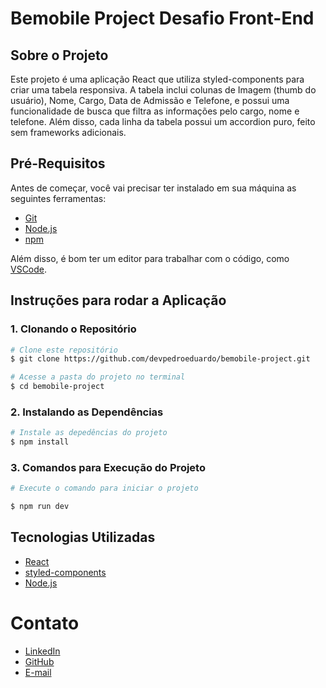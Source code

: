 # Bemobile Project Desafio Front-End

## Sobre o Projeto

Este projeto é uma aplicação React que utiliza styled-components para criar uma tabela responsiva. A tabela inclui colunas de Imagem (thumb do usuário), Nome, Cargo, Data de Admissão e Telefone, e possui uma funcionalidade de busca que filtra as informações pelo cargo, nome e telefone. Além disso, cada linha da tabela possui um accordion puro, feito sem frameworks adicionais.

## Pré-Requisitos

Antes de começar, você vai precisar ter instalado em sua máquina as seguintes ferramentas:

- [Git](https://git-scm.com)
- [Node.js](https://nodejs.org/en/)
- [npm](https://docs.npmjs.com/downloading-and-installing-node-js-and-npm) 

Além disso, é bom ter um editor para trabalhar com o código, como [VSCode](https://code.visualstudio.com/).

## Instruções para rodar a Aplicação

### 1. Clonando o Repositório

```bash
# Clone este repositório
$ git clone https://github.com/devpedroeduardo/bemobile-project.git

# Acesse a pasta do projeto no terminal
$ cd bemobile-project
```

### 2. Instalando as Dependências
```bash
# Instale as depedências do projeto
$ npm install
```

### 3. Comandos para Execução do Projeto
```bash
# Execute o comando para iniciar o projeto

$ npm run dev
```
## Tecnologias Utilizadas
- [React](https://pt-br.reactjs.org/)
- [styled-components](https://styled-components.com/)
- [Node.js](https://nodejs.org/en/)

# Contato
- [LinkedIn](https://www.linkedin.com/in/devpedroeduardo/)
- [GitHub](https://github.com/devpedroeduardo)
- [E-mail](mailto:pedroedu77@gmail.com)





